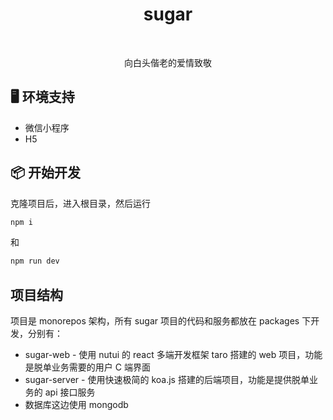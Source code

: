 <p align="center">
  <h1 align="center">sugar</h1>
</p>
</br>
<p align="center">
  向白头偕老的爱情致敬
</p>

## 🖥 环境支持

- 微信小程序
- H5

## 📦 开始开发

克隆项目后，进入根目录，然后运行

```bash
npm i
```

和

```bash
npm run dev
```

## 项目结构

项目是 monorepos 架构，所有 sugar 项目的代码和服务都放在 packages 下开发，分别有：

- sugar-web - 使用 nutui 的 react 多端开发框架 taro 搭建的 web 项目，功能是脱单业务需要的用户 C 端界面
- sugar-server - 使用快速极简的 koa.js 搭建的后端项目，功能是提供脱单业务的 api 接口服务
- 数据库这边使用 mongodb
